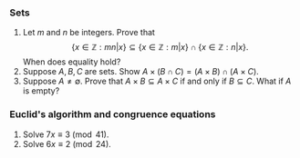 ### Sets
 

1. Let $m$ and $n$ be integers. Prove that $$\{ x\in\mathbb{Z} : mn|x\} \subseteq \{x\in\mathbb{Z} : m|x\} \cap \{x\in\mathbb{Z} : n|x\}. $$  When does equality hold?
2. Suppose $A, B, C$ are sets. Show $A\times(B\cap C ) = (A\times B)\cap (A\times C)$.
3. Suppose $A\not=\emptyset$.  Prove that $A\times B\subseteq A\times C$ if and only if $B\subseteq C$.  What if $A$ is empty?

### Euclid's algorithm and congruence equations

1. Solve $7x\equiv 3 \pmod{41}$.
2. Solve $6x\equiv 2\pmod{24}$.



